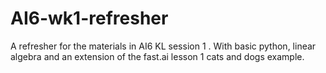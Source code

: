# AI6-wk1-refresher
A refresher for the materials in AI6 KL session 1 . With basic python, linear algebra and an extension of the fast.ai lesson 1 cats and dogs example.
